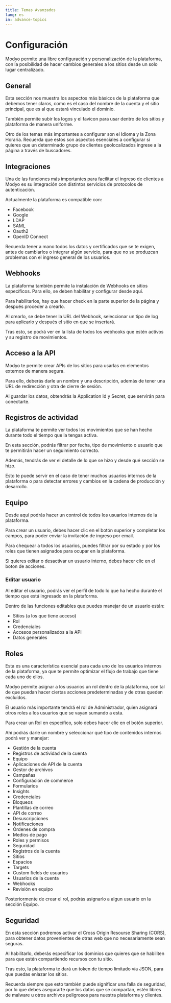 ```yaml
---
title: Temas Avanzados
lang: es
in: advance-topics
---
```


# Configuración

Modyo permite una libre configuración y personalización de la plataforma, con la posibilidad de hacer cambios generales a los sitios desde un solo lugar centralizado.

## General

Esta sección nos muestra los aspectos más básicos de la plataforma que debemos tener claros, como es el caso del nombre de la cuenta y el sitio principal, que es al que estará vinculado el dominio.

También permite subir los logos y el favicon para usar dentro de los sitios y plataforma de manera uniforme.

Otro de los temas más importantes a configurar son el Idioma y la Zona Horaria. Recuerda que estos son aspectos esenciales a configurar si quieres que un determinado grupo de clientes geolocalizados ingrese a la página a través de buscadores.

## Integraciones

Una de las funciones más importantes para facilitar el ingreso de clientes a Modyo es su integración con distintos servicios de protocolos de autenticación.

Actualmente la plataforma es compatible con:

- Facebook
- Google
- LDAP
- SAML
- Oauth2
- OpenID Connect

Recuerda tener a mano todos los datos y certificados que se te exigen, antes de cambiarlos o integrar algún servicio, para que no se produzcan problemas con el ingreso general de los usuarios.

## Webhooks

La plataforma también permite la instalación de Webhooks en sitios específicos. Para ello, se deben habilitar y configurar desde aquí.

Para habilitarlos, hay que hacer check en la parte superior de la página y después proceder a crearlo.

Al crearlo, se debe tener la URL del Webhook, seleccionar un tipo de log para aplicarlo y después el sitio en que se insertará.

Tras esto, se podrá ver en la lista de todos los webhooks que estén activos y su registro de movimientos.

## Acceso a la API

Modyo te permite crear APIs de los sitios para usarlas en elementos externos de manera segura.

Para ello, deberás darle un nombre y una descripción, además de tener una URL de redirección y otra de cierre de sesión.

Al guardar los datos, obtendrás la Application Id y Secret, que servirán para conectarte.

## Registros de actividad

La plataforma te permite ver todos los movimientos que se han hecho durante todo el tiempo que la tengas activa.

En esta sección, podrás filtrar por fecha, tipo de movimiento o usuario que te permitirán hacer un seguimiento correcto.

Además, tendrás de ver el detalle de lo que se hizo y desde qué sección se hizo.

Esto te puede servir en el caso de tener muchos usuarios internos de la plataforma o para detectar errores y cambios en la cadena de producción y desarrollo.

## Equipo

Desde aquí podrás hacer un control de todos los usuarios internos de la plataforma.

Para crear un usuario, debes hacer clic en el botón superior y completar los campos, para poder enviar la invitación de ingreso por email.

Para chequear a todos los usuarios, puedes filtrar por su estado y por los roles que tienen asignados para ocupar en la plataforma.

Si quieres editar o desactivar un usuario interno, debes hacer clic en el boton de acciones.

### Editar usuario

Al editar el usuario, podrás ver el perfil de todo lo que ha hecho durante el tiempo que está ingresado en la plataforma.

Dentro de las funciones editables que puedes manejar de un usuario están:

- Sitios (a los que tiene acceso)
- Rol
- Credenciales
- Accesos personalizados a la API
- Datos generales

## Roles

Esta es una característica esencial para cada uno de los usuarios internos de la plataforma, ya que te permite optimizar el flujo de trabajo que tiene cada uno de ellos.

Modyo permite asignar a los usuarios un rol dentro de la plataforma, con tal de que puedan hacer ciertas acciones predeterminadas y de otras queden excluídos.

El usuario más importante tendrá el rol de Administrador, quien asignará otros roles a los usuarios que se vayan sumando a esta.

Para crear un Rol en específico, solo debes hacer clic en el botón superior.

Ahí podrás darle un nombre y seleccionar qué tipo de contenidos internos podrá ver y manejar:

- Gestión de la cuenta
- Registros de actividad de la cuenta
- Equipo
- Aplicaciones de API de la cuenta
- Gestor de archivos
- Campañas
- Configuración de commerce
- Formularios
- Insights
- Credenciales
- Bloqueos
- Plantillas de correo
- API de correo
- Desuscripciones
- Notificaciones
- Órdenes de compra
- Medios de pago
- Roles y permisos
- Seguridad
- Registros de la cuenta
- Sitios
- Espacios
- Targets
- Custom fields de usuarios
- Usuarios de la cuenta
- Webhooks
- Revisión en equipo

Posteriormente de crear el rol, podrás asignarlo a algun usuario en la sección Equipo.

## Seguridad

En esta sección podremos activar el Cross Origin Resourse Sharing (CORS), para obtener datos provenientes de otras web que no necesariamente sean seguras.

Al habilitarlo, deberás especificar los dominios que quieres que se habiliten para que estén compartiendo recursos con tu sitio.

Tras esto, la plataforma te dará un token de tiempo limitado vía JSON, para que puedas enlazar los sitios.

Recuerda siempre que esto también puede significar una falla de seguridad, por lo que debes asegurarte que los datos que se compartan, estén libres de malware u otros archivos peligrosos para nuestra plataforma y clientes.